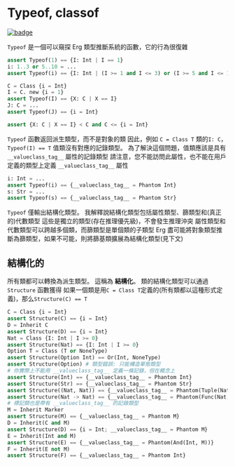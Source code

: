 # Typeof, classof

[![badge](https://img.shields.io/endpoint.svg?url=https%3A%2F%2Fgezf7g7pd5.execute-api.ap-northeast-1.amazonaws.com%2Fdefault%2Fsource_up_to_date%3Fowner%3Derg-lang%26repos%3Derg%26ref%3Dmain%26path%3Ddoc/EN/syntax/type/advanced/typeof.md%26commit_hash%3D06f8edc9e2c0cee34f6396fd7c64ec834ffb5352)](https://gezf7g7pd5.execute-api.ap-northeast-1.amazonaws.com/default/source_up_to_date?owner=erg-lang&repos=erg&ref=main&path=doc/EN/syntax/type/advanced/typeof.md&commit_hash=06f8edc9e2c0cee34f6396fd7c64ec834ffb5352)

`Typeof` 是一個可以窺探 Erg 類型推斷系統的函數，它的行為很復雜

```python
assert Typeof(1) == {I: Int | I == 1}
i: 1..3 or 5..10 = ...
assert Typeof(i) == {I: Int | (I >= 1 and I <= 3) or (I >= 5 and I <= 10)}

C = Class {i = Int}
I = C. new {i = 1}
assert Typeof(I) == {X: C | X == I}
J: C = ...
assert Typeof(J) == {i = Int}

assert {X: C | X == I} < C and C <= {i = Int}
```

`Typeof` 函數返回派生類型，而不是對象的類
因此，例如 `C = Class T` 類的`I: C`，`Typeof(I) == T`
值類沒有對應的記錄類型。 為了解決這個問題，值類應該是具有 `__valueclass_tag__` 屬性的記錄類型
請注意，您不能訪問此屬性，也不能在用戶定義的類型上定義 `__valueclass_tag__` 屬性

```python
i: Int = ...
assert Typeof(i) == {__valueclass_tag__ = Phantom Int}
s: Str = ...
assert Typeof(s) == {__valueclass_tag__ = Phantom Str}
```

`Typeof` 僅輸出結構化類型。 我解釋說結構化類型包括屬性類型、篩類型和(真正的)代數類型
這些是獨立的類型(存在推理優先級)，不會發生推理沖突
屬性類型和代數類型可以跨越多個類，而篩類型是單個類的子類型
Erg 盡可能將對象類型推斷為篩類型，如果不可能，則將篩基類擴展為結構化類型(見下文)

## 結構化的

所有類都可以轉換為派生類型。 這稱為 __結構化__。 類的結構化類型可以通過 `Structure` 函數獲得
如果一個類是用`C = Class T`定義的(所有類都以這種形式定義)，那么`Structure(C) == T`

```python
C = Class {i = Int}
assert Structure(C) == {i = Int}
D = Inherit C
assert Structure(D) == {i = Int}
Nat = Class {I: Int | I >= 0}
assert Structure(Nat) == {I: Int | I >= 0}
Option T = Class (T or NoneType)
assert Structure(Option Int) == Or(Int, NoneType)
assert Structure(Option) # 類型錯誤: 只能構造單態類型
# 你實際上不能用 __valueclass_tag__ 定義一條記錄，但在概念上
assert Structure(Int) == {__valueclass_tag__ = Phantom Int}
assert Structure(Str) == {__valueclass_tag__ = Phantom Str}
assert Structure((Nat, Nat)) == {__valueclass_tag__ = Phantom(Tuple(Nat, Nat))}
assert Structure(Nat -> Nat) == {__valueclass_tag__ = Phantom(Func(Nat, Nat))}
# 標記類也是帶有 __valueclass_tag__ 的記錄類型
M = Inherit Marker
assert Structure(M) == {__valueclass_tag__ = Phantom M}
D = Inherit(C and M)
assert Structure(D) == {i = Int; __valueclass_tag__ = Phantom M}
E = Inherit(Int and M)
assert Structure(E) == {__valueclass_tag__ = Phantom(And(Int, M))}
F = Inherit(E not M)
assert Structure(F) == {__valueclass_tag__ = Phantom Int}
```